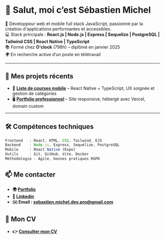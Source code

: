 # 👋 Salut, moi c’est Sébastien Michel

🎯 Développeur web et mobile full stack JavaScript, passionné par la création d'applications performantes et accessibles.  
💻 Stack principale : **React.js | Node.js | Express | Sequelize | PostgreSQL | Tailwind CSS | React Native | TypeScript**  
📚 Formé chez **O'clock** (798h) – diplômé en janvier 2025  
🌍 En recherche active d’un poste en télétravail 

---

## 🚀 Mes projets récents

- 🛒 **[Liste de courses mobile](https://github.com/SebastienMichel57/App_shopping_react_native/tree/main)** – React Native + TypeScript, UX soignée et gestion de catégories
- 🖥️ **[Portfolio professionnel](https://sebmichel-dev.fr)** – Site responsive, hébergé avec Vercel, domain custom


---

## 🛠️ Compétences techniques

```js
Frontend   : React, HTML, CSS, Tailwind, EJS
Backend    : Node.js, Express, Sequelize, PostgreSQL
Mobile     : React Native (Expo)
Outils     : Git, GitHub, Vite, Docker
Méthodologie : Agile, bonnes pratiques RGPD

```
## 📫 Me contacter
- **🌍 [Portfolio](https://sebmichel-dev.fr)**
- **💼 [Linkedin](https://www.linkedin.com/in/smichel5789)**
- **✉️ Email : [sebastien.michel.dev.pro@gmail.com](mailto:sebastien.michel.dev.pro@gmail.com?subject=Contact%20depuis%20GitHub&body=Bonjour%20Sébastien%2C%20je%20souhaite%20vous%20contacter%20à%20propos...)**

## 📄 Mon CV
- **👉 [Consulter mon CV](https://www.sebmichel-dev.fr/CV-sebastien-michel.pdf)**
